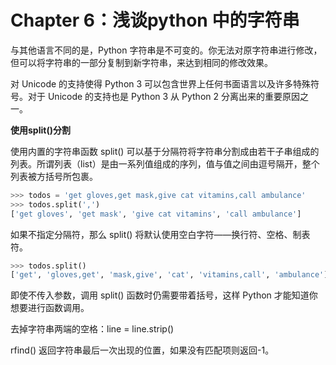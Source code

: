 # Chapter 6：浅谈python 中的字符串

与其他语言不同的是，Python 字符串是不可变的。你无法对原字符串进行修改，但可以将字符串的一部分复制到新字符串，来达到相同的修改效果。

对 Unicode 的支持使得 Python 3 可以包含世界上任何书面语言以及许多特殊符号。对于 Unicode 的支持也是 Python 3 从 Python 2 分离出来的重要原因之一。

**使用split()分割**

使用内置的字符串函数 split() 可以基于分隔符将字符串分割成由若干子串组成的列表。所谓列表（list）是由一系列值组成的序列，值与值之间由逗号隔开，整个列表被方括号所包裹。

```python
>>> todos = 'get gloves,get mask,give cat vitamins,call ambulance'
>>> todos.split(',')
['get gloves', 'get mask', 'give cat vitamins', 'call ambulance']
```

如果不指定分隔符，那么 split() 将默认使用空白字符——换行符、空格、制表符。

```python
>>> todos.split()
['get', 'gloves,get', 'mask,give', 'cat', 'vitamins,call', 'ambulance']
```

即使不传入参数，调用 split() 函数时仍需要带着括号，这样 Python 才能知道你想要进行函数调用。

去掉字符串两端的空格：line = line.strip()

rfind() 返回字符串最后一次出现的位置，如果没有匹配项则返回-1。
